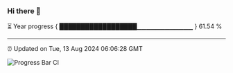 ### Hi there 👋

⏳ Year progress { ██████████████████▁▁▁▁▁▁▁▁▁▁▁▁ } 61.54 %

---

⏰ Updated on Tue, 13 Aug 2024 06:06:28 GMT

![Progress Bar CI](https://github.com/liununu/liununu/workflows/Progress%20Bar%20CI/badge.svg)
